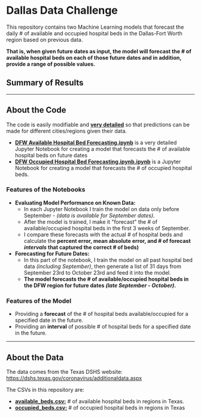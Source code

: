 # Dallas Data Challenge
This repository contains two Machine Learning models that forecast the daily # of available and occupied hospital beds in the Dallas-Fort Worth region based on previous data.

**That is, when given future dates as input, the model will forecast the # of available hospital beds on each of those future dates and in addition, provide a range of possible values.**

## Summary of Results


--- 

## About the Code
The code is easily modifiable and [**very detailed**](https://github.com/IJ-Apps/Dallas-Data-Challenge/blob/master/DFW%20Available%20Hospital%20Bed%20Forecasting.ipynb) so that predictions can be made for different cities/regions given their data.

- [**DFW Available Hospital Bed Forecasting.ipynb**](https://github.com/IJ-Apps/Dallas-Data-Challenge/blob/master/DFW%20Available%20Hospital%20Bed%20Forecasting.ipynb) is a very detailed Jupyter Notebook for creating a model that forecasts the # of available hospital beds on future dates
- [**DFW Occupied Hospital Bed Forecasting.ipynb.ipynb**](https://github.com/IJ-Apps/Dallas-Data-Challenge/blob/master/DFW%20Occupied%20Hospital%20Bed%20Forecasting.ipynb) is a Jupyter Notebook for creating a model that forecasts the # of occupied hospital beds.

### Features of the Notebooks
- **Evaluating Model Performance on Known Data:** 
  - In each Jupyter Notebook I train the model on data only before September - *(data is available for September dates)*. 
  - After the model is trained, I make it "forecast" the \# of available/occupied hospital beds in the first 3 weeks of September.
  - I compare these forecasts with the actual \# of hospital beds and calculate the **percent error, mean absolute error, and \# of forecast *intervals* that captured the correct \# of beds)**
- **Forecasting for Future Dates:** 
  - In this part of the notebook, I train the model on all past hospital bed data *(including September)*, then generate a list of 31 days from September 23rd to October 23rd and feed it into the model.
  - **The model forecasts the # of available/occupied hospital beds in the DFW region for future dates *(late September - October)*.**

### Features of the Model
- Providing a **forecast** of the \# of hospital beds available/occupied for a specified date in the future.
- Providing an **interval** of possible \# of hospital beds for a specified date in the future.
-----

## About the Data
The data comes from the Texas DSHS website: https://dshs.texas.gov/coronavirus/additionaldata.aspx

The CSVs in this repository are:
- [**available_beds.csv:**](https://github.com/IJ-Apps/Dallas-Data-Challenge/blob/master/available_beds.csv) \# of available hospital beds in regions in Texas.
- [**occupied_beds.csv:**](https://github.com/IJ-Apps/Dallas-Data-Challenge/blob/master/occupied_beds.csv) \# of occupied hospital beds in regions in Texas


